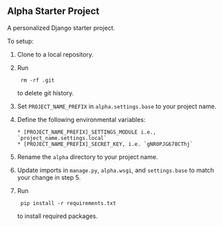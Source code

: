 Alpha Starter Project
---------------------

A personalized Django starter project.

To setup:

1. Clone to a local repository.

2. Run

        rm -rf .git

   to delete git history.

3. Set `PROJECT_NAME_PREFIX` in `alpha.settings.base` to your project name.

4. Define the following environmental variables:

       * [PROJECT_NAME_PREFIX]_SETTINGS_MODULE i.e., `project_name.settings.local`
       * [PROJECT_NAME_PREFIX]_SECRET_KEY, i.e. `gNR0PJG678CThj`

5. Rename the `alpha` directory to your project name.

6. Update imports in `manage.py`, `alpha.wsgi`, and `settings.base` to match
   your change in step 5.

7. Run

        pip install -r requirements.txt

   to install required packages.
